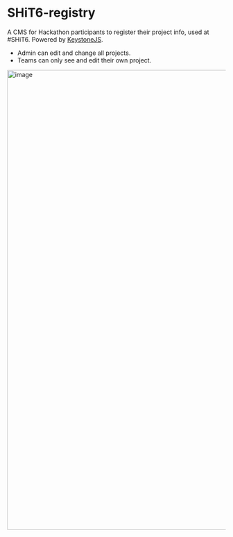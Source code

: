# SHiT6-registry

A CMS for Hackathon participants to register their project info, used at #SHiT6. Powered by [KeystoneJS](https://keystonejs.com/).

- Admin can edit and change all projects.
- Teams can only see and edit their own project.

<img width="1059" alt="image" src="https://user-images.githubusercontent.com/193136/177468116-038a5ba4-5a40-4764-b5d7-6aa13c119f06.png">
